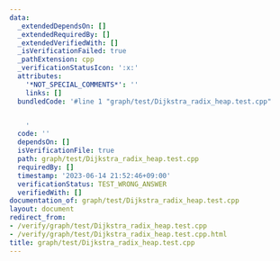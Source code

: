 ```yaml
---
data:
  _extendedDependsOn: []
  _extendedRequiredBy: []
  _extendedVerifiedWith: []
  _isVerificationFailed: true
  _pathExtension: cpp
  _verificationStatusIcon: ':x:'
  attributes:
    '*NOT_SPECIAL_COMMENTS*': ''
    links: []
  bundledCode: '#line 1 "graph/test/Dijkstra_radix_heap.test.cpp"


    '
  code: ''
  dependsOn: []
  isVerificationFile: true
  path: graph/test/Dijkstra_radix_heap.test.cpp
  requiredBy: []
  timestamp: '2023-06-14 21:52:46+09:00'
  verificationStatus: TEST_WRONG_ANSWER
  verifiedWith: []
documentation_of: graph/test/Dijkstra_radix_heap.test.cpp
layout: document
redirect_from:
- /verify/graph/test/Dijkstra_radix_heap.test.cpp
- /verify/graph/test/Dijkstra_radix_heap.test.cpp.html
title: graph/test/Dijkstra_radix_heap.test.cpp
---
```

